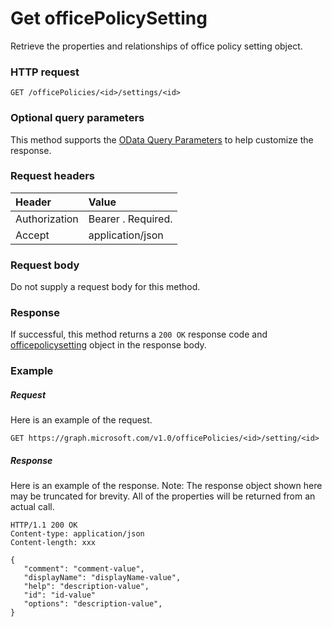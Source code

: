 # Get officePolicySetting

Retrieve the properties and relationships of office policy setting object.

### HTTP request
<!-- { "blockType": "ignored" } -->
```http
GET /officePolicies/<id>/settings/<id>
```
### Optional query parameters
This method supports the [OData Query Parameters](http://graph.microsoft.io/docs/overview/query_parameters) to help customize the response.
### Request headers
| Header       | Value|
|:-----------|:------|
| Authorization  | Bearer <token>. Required.|
| Accept  | application/json|

### Request body
Do not supply a request body for this method.
### Response
If successful, this method returns a `200 OK` response code and [officepolicysetting](../resources/officepolicysetting.md) object in the response body.
### Example
##### Request
Here is an example of the request.
<!-- {
  "blockType": "request",
  "name": "get_user"
}-->
```http
GET https://graph.microsoft.com/v1.0/officePolicies/<id>/setting/<id>
```
##### Response
Here is an example of the response. Note: The response object shown here may be truncated for brevity. All of the properties will be returned from an actual call.
<!-- {
  "blockType": "response",
  "truncated": true,
  "@odata.type": "microsoft.graph.officePolicySetting"
} -->
```http
HTTP/1.1 200 OK
Content-type: application/json
Content-length: xxx

{
   "comment": "comment-value",
   "displayName": "displayName-value",
   "help": "description-value",
   "id": "id-value"
   "options": "description-value",
}
```

<!-- uuid: 8fcb5dbc-d5aa-4681-8e31-b001d5168d79
2015-10-25 14:57:30 UTC -->
<!-- {
  "type": "#page.annotation",
  "description": "Get user",
  "keywords": "",
  "section": "documentation",
  "tocPath": ""
}-->
